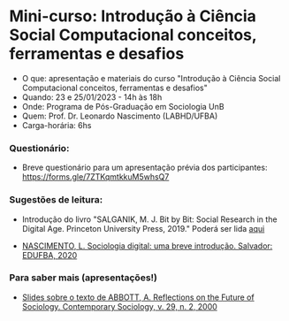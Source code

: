 # Mini-curso: Introdução à Ciência Social Computacional conceitos, ferramentas e desafios

- O que: apresentação e materiais do curso "Introdução à Ciência Social Computacional conceitos, ferramentas e desafios"
- Quando: 23 e 25/01/2023 - 14h às 18h
- Onde: Programa de Pós-Graduação em Sociologia UnB
- Quem: Prof. Dr. Leonardo Nascimento (LABHD/UFBA)
- Carga-horária: 6hs


### Questionário:

- Breve questionário para um apresentação prévia dos participantes: https://forms.gle/7ZTKqmtkkuM5whsQ7

### Sugestões de leitura:

- Introdução do livro "SALGANIK, M. J. Bit by Bit: Social Research in the Digital Age. Princeton University Press, 2019." Poderá ser lida [aqui](https://www.bitbybitbook.com/en/1st-ed/preface/)

- [NASCIMENTO, L. Sociologia digital: uma breve introdução. Salvador: EDUFBA, 2020](https://repositorio.ufba.br/handle/ri/32746) 

### Para saber mais (apresentações!)

- [Slides sobre o texto de ABBOTT, A. Reflections on the Future of Sociology. Contemporary Sociology, v. 29, n. 2, 2000](https://prezi.com/z6zydhvhn2ya/aula-1-o-futuro-da-sociologia/?present=1)
